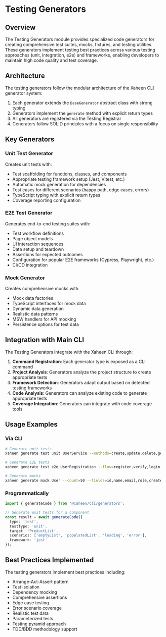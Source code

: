 # Testing Generators

## Overview

The Testing Generators module provides specialized code generators for creating comprehensive test suites, mocks, fixtures, and testing utilities. These generators implement testing best practices across various testing approaches (unit, integration, e2e) and frameworks, enabling developers to maintain high code quality and test coverage.

## Architecture

The testing generators follow the modular architecture of the Xaheen CLI generator system:

1. Each generator extends the `BaseGenerator` abstract class with strong typing
2. Generators implement the `generate` method with explicit return types
3. All generators are registered via the Testing Registrar
4. Generators follow SOLID principles with a focus on single responsibility

## Key Generators

### Unit Test Generator

Creates unit tests with:
- Test scaffolding for functions, classes, and components
- Appropriate testing framework setup (Jest, Vitest, etc.)
- Automatic mock generation for dependencies
- Test cases for different scenarios (happy path, edge cases, errors)
- TypeScript typing with explicit return types
- Coverage reporting configuration

### E2E Test Generator

Generates end-to-end testing suites with:
- Test workflow definitions
- Page object models
- UI interaction sequences
- Data setup and teardown
- Assertions for expected outcomes
- Configuration for popular E2E frameworks (Cypress, Playwright, etc.)
- CI/CD integration

### Mock Generator

Creates comprehensive mocks with:
- Mock data factories
- TypeScript interfaces for mock data
- Dynamic data generation
- Realistic data patterns
- MSW handlers for API mocking
- Persistence options for test data

## Integration with Main CLI

The Testing Generators integrate with the Xaheen CLI through:

1. **Command Registration**: Each generator type is exposed as a CLI command
2. **Project Analysis**: Generators analyze the project structure to create appropriate tests
3. **Framework Detection**: Generators adapt output based on detected testing frameworks
4. **Code Analysis**: Generators can analyze existing code to generate appropriate tests
5. **Coverage Integration**: Generators can integrate with code coverage tools

## Usage Examples

### Via CLI

```bash
# Generate unit tests
xaheen generate test unit UserService --methods=create,update,delete,getById,getAll

# Generate E2E tests
xaheen generate test e2e UserRegistration --flow=register,verify,login

# Generate mocks
xaheen generate mock User --count=50 --fields=id,name,email,role,createdAt
```

### Programmatically

```typescript
import { generateCode } from '@xaheen/cli/generators';

// Generate unit tests for a component
const result = await generateCode({
  type: 'test',
  testType: 'unit',
  target: 'ProductList',
  scenarios: ['emptyList', 'populatedList', 'loading', 'error'],
  framework: 'jest'
});
```

## Best Practices Implemented

The testing generators implement best practices including:

- Arrange-Act-Assert pattern
- Test isolation
- Dependency mocking
- Comprehensive assertions
- Edge case testing
- Error scenario coverage
- Realistic test data
- Parameterized tests
- Testing pyramid approach
- TDD/BDD methodology support
